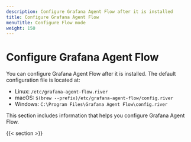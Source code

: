 ```yaml
---
description: Configure Grafana Agent Flow after it is installed
title: Configure Grafana Agent Flow
menuTitle: Configure Flow mode
weight: 150
---
```


# Configure Grafana Agent Flow

You can configure Grafana Agent Flow after it is installed. The default configuration file is located at:

* Linux: `/etc/grafana-agent-flow.river`
* macOS: `$(brew --prefix)/etc/grafana-agent-flow/config.river`
* Windows: `C:\Program Files\Grafana Agent Flow\config.river`

This section includes information that helps you configure Grafana Agent Flow.

{{< section >}}
